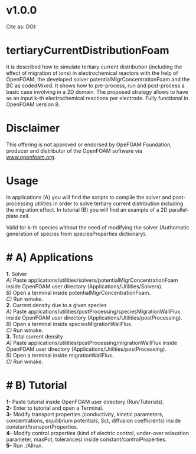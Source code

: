 # v1.0.0

Cite as: 
DOI: 

# tertiaryCurrentDistributionFoam
It is described how to simulate tertiary current distribution (including the effect of migration of ions) in electrochemical reactors with the help of OpenFOAM, the developed solver potentialMigrConcentrationFoam and the BC as codedMixed. It shows how to pre-process, run and post-process a basic case involving in a 2D domain. 
The proposed strategy allows to have as an input k-th electrochemical reactions per electrode. Fully functional in OpenFOAM version 8.

# Disclaimer
This offering is not approved or endorsed by OpeFOAM Foundation, producer and distributor of the OpenFOAM software via www.openfoam.org.

# Usage
In applications (A) you will find the scripts to compile the solver and post-processing utilities in order to solve tertiary current distribution including the migration effect.
In tutorial (B) you will find an example of a 2D parallel-plate cell. 

Valid for k-th species without the need of modifying the solver (Authomatic generation of species from speciesProperties dictionary).  

# #  A) Applications
**1.**  Solver  
_A)_ Paste applications/utilities/solvers/potentialMigrConcentrationFoam inside OpenFOAM user directory (Applications/Utilities/Solvers).  
_B)_ Open a terminal inside potentialMigrConcentrationFoam.  
_C)_ Run wmake.  
**2.**  Current density due to a given species  
_A)_ Paste applications/utilities/postProcessing/speciesMigrationWallFlux inside OpenFOAM user directory (Applications/Utilities/postProcessing).  
_B)_ Open a terminal inside speciesMigrationWallFlux.  
_C)_ Run wmake.  
**3.**  Total current density  
_A)_ Paste applications/utilities/postProcessing/migrationWallFlux inside OpenFOAM user directory (Applications/Utilities/postProcessing).  
_B)_ Open a terminal inside migrationWallFlux.  
_C)_ Run wmake.  


# #  B) Tutorial
**1-** Paste tutorial inside OpenFOAM user directory (Run/Tutorials).  
**2-** Enter to tutorial and open a Terminal.  
**3-** Modify transport properties (conductivity, kinetic parameters, concentrations, equilibrium potentials, Sct, diffusion coefficients) inside constant/transportProperties.  
**4-** Modify control properties (kind of electric control, under-over relaxation parameter, maxPot, tolerances) inside constant/controlProperties.   
**5-** Run ./Allrun.    

